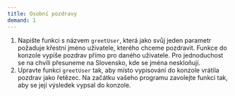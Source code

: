 ```yaml
---
title: Osobní pozdravy
demand: 1
---
```


1. Napište funkci s názvem `greetUser`, která jako svůj jeden parametr požaduje křestní jméno uživatele, kterého chceme pozdravit. Funkce do konzole vypíše pozdrav přímo pro daného uživatele. Pro jednoduchost se na chvíli přesuneme na Slovensko, kde se jména neskloňují.
1. Upravte funkci `greetUser` tak, aby místo vypisování do konzole vrátila pozdrav jako řetězec. Na začátku vašeho programu zavolejte funkci tak, aby se její výsledek vypsal do konzole.
